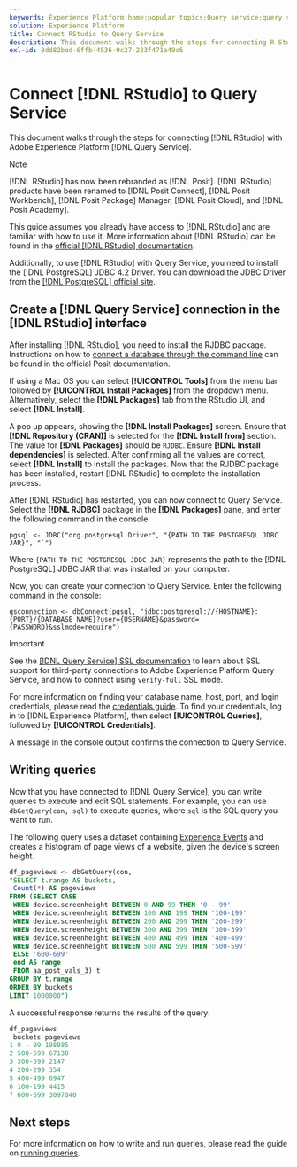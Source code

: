 ```yaml
---
keywords: Experience Platform;home;popular topics;Query service;query service;RStudio;rstudio;connect to query service;
solution: Experience Platform
title: Connect RStudio to Query Service
description: This document walks through the steps for connecting R Studio with Adobe Experience Platform Query Service.
exl-id: 8dd82bad-6ffb-4536-9c27-223f471a49c6
---
```

# Connect [!DNL RStudio] to Query Service

This document walks through the steps for connecting [!DNL RStudio] with Adobe Experience Platform [!DNL Query Service].

>[!NOTE]
>
> [!DNL RStudio] has now been rebranded as [!DNL Posit]. [!DNL RStudio] products have been renamed to [!DNL Posit Connect], [!DNL Posit Workbench], [!DNL Posit Package] Manager, [!DNL Posit Cloud], and [!DNL Posit Academy].  
>
> This guide assumes you already have access to [!DNL RStudio] and are familiar with how to use it. More information about [!DNL RStudio] can be found in the [official [!DNL RStudio] documentation](https://rstudio.com/products/rstudio/).
> 
> Additionally, to use [!DNL RStudio] with Query Service, you need to install the [!DNL PostgreSQL] JDBC 4.2 Driver. You can download the JDBC Driver from the [[!DNL PostgreSQL] official site](https://jdbc.postgresql.org/download/).

## Create a [!DNL Query Service] connection in the [!DNL RStudio] interface

After installing [!DNL RStudio], you need to install the RJDBC package. Instructions on how to [connect a database through the command line](https://solutions.posit.co/connections/db/best-practices/drivers/#connecting-to-a-database-in-r) can be found in the official Posit documentation.

If using a Mac OS you can select **[!UICONTROL Tools]** from the menu bar followed by **[!UICONTROL Install Packages]** from the dropdown menu. Alternatively, select the **[!DNL Packages]** tab from the RStudio UI, and select **[!DNL Install]**. 

A pop up appears, showing the **[!DNL Install Packages]** screen. Ensure that **[!DNL Repository (CRAN)]** is selected for the **[!DNL Install from]** section. The value for **[!DNL Packages]** should be `RJDBC`. Ensure **[!DNL Install dependencies]** is selected. After confirming all the values are correct, select **[!DNL Install]** to install the packages. Now that the RJDBC package has been installed, restart [!DNL RStudio] to complete the installation process.

After [!DNL RStudio] has restarted, you can now connect to Query Service. Select the **[!DNL RJDBC]** package in the **[!DNL Packages]** pane, and enter the following command in the console:

```console
pgsql <- JDBC("org.postgresql.Driver", "{PATH TO THE POSTGRESQL JDBC JAR}", "`")
```

Where `{PATH TO THE POSTGRESQL JDBC JAR}` represents the path to the [!DNL PostgreSQL] JDBC JAR that was installed on your computer.

Now, you can create your connection to Query Service. Enter the following command in the console:

```console
qsconnection <- dbConnect(pgsql, "jdbc:postgresql://{HOSTNAME}:{PORT}/{DATABASE_NAME}?user={USERNAME}&password={PASSWORD}&sslmode=require")
```

>[!IMPORTANT]
>
>See the [[!DNL Query Service] SSL documentation](./ssl-modes.md) to learn about SSL support for third-party connections to Adobe Experience Platform Query Service, and how to connect using `verify-full` SSL mode.

For more information on finding your database name, host, port, and login credentials, please read the [credentials guide](../ui/credentials.md). To find your credentials, log in to [!DNL Experience Platform], then select **[!UICONTROL Queries]**, followed by **[!UICONTROL Credentials]**.

A message in the console output confirms the connection to Query Service.

## Writing queries

Now that you have connected to [!DNL Query Service], you can write queries to execute and edit SQL statements. For example, you can use `dbGetQuery(con, sql)` to execute queries, where `sql` is the SQL query you want to run.

The following query uses a dataset containing [Experience Events](../../xdm/classes/experienceevent.md) and creates a histogram of page views of a website, given the device's screen height.

```sql
df_pageviews <- dbGetQuery(con,
"SELECT t.range AS buckets, 
 Count(*) AS pageviews 
FROM (SELECT CASE 
 WHEN device.screenheight BETWEEN 0 AND 99 THEN '0 - 99' 
 WHEN device.screenheight BETWEEN 100 AND 199 THEN '100-199' 
 WHEN device.screenheight BETWEEN 200 AND 299 THEN '200-299' 
 WHEN device.screenheight BETWEEN 300 AND 399 THEN '300-399' 
 WHEN device.screenheight BETWEEN 400 AND 499 THEN '400-499' 
 WHEN device.screenheight BETWEEN 500 AND 599 THEN '500-599' 
 ELSE '600-699' 
 end AS range 
 FROM aa_post_vals_3) t 
GROUP BY t.range 
ORDER BY buckets 
LIMIT 1000000")
```

A successful response returns the results of the query: 

```r
df_pageviews
 buckets pageviews
1 0 - 99 198985
2 500-599 67138
3 300-399 2147
4 200-299 354
5 400-499 6947
6 100-199 4415
7 600-699 3097040
```

## Next steps

For more information on how to write and run queries, please read the guide on [running queries](../best-practices/writing-queries.md).
